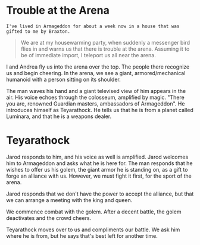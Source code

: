 # Trouble at the Arena
`I've lived in Armageddon for about a week now in a house that was gifted to me by Braxton.`

>We are at my housewarming party, when suddenly a messenger bird flies in and warns us that there is trouble at the arena. Assuming it to be of immediate import, I teleport us all near the arena.

I and Andrea fly us into the arena over the top. The people there recognize us and begin cheering. In the arena, we see a giant, armored/mechanical humanoid with a person sitting on its shoulder.

The man waves his hand and a giant televised view of him appears in the air. His voice echoes through the colosseum, amplified by magic. "There you are, renowned Guardian masters, ambassadors of Armageddon". He introduces himself as Teyarathock. He tells us that he is from a planet called Luminara, and that he is a weapons dealer.

# Teyarathock
Jarod responds to him, and his voice as well is amplified. Jarod welcomes him to Armageddon and asks what he is here for. The man responds that he wishes to offer us his golem, the giant armor he is standing on, as a gift to forge an alliance with us. However, we must fight it first, for the sport of the arena.

Jarod responds that we don't have the power to accept the alliance, but that we can arrange a meeting with the king and queen.

We commence combat with the golem. After a decent battle, the golem deactivates and the crowd cheers.

Teyarathock moves over to us and compliments our battle. We ask him where he is from, but he says that's best left for another time.
